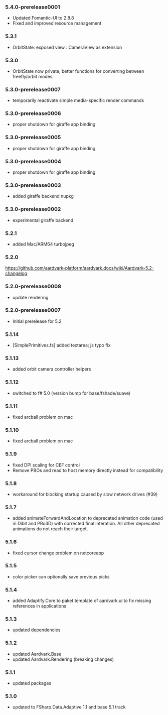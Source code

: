 ### 5.4.0-prerelease0001
- Updated Fomantic-UI to 2.8.8
- Fixed and improved resource management

### 5.3.1
- OrbitState: exposed view : CameraView as extension

### 5.3.0
- OrbitState now private, better functions for converting between freefly/orbit modes.

### 5.3.0-prerelease0007
- temporarily reactivate simple media-specific render commands

### 5.3.0-prerelease0006 
- proper shutdown for giraffe app binding 

### 5.3.0-prerelease0005
- proper shutdown for giraffe app binding 

### 5.3.0-prerelease0004
- proper shutdown for giraffe app binding 

### 5.3.0-prerelease0003
- added giraffe backend nupkg 

### 5.3.0-prerelease0002
- experimental giraffe backend

### 5.2.1
- added Mac/ARM64 turbojpeg

### 5.2.0
https://github.com/aardvark-platform/aardvark.docs/wiki/Aardvark-5.2-changelog

### 5.2.0-prerelease0008
- update rendering

### 5.2.0-prerelease0007
- Initial prerelease for 5.2

### 5.1.14
- [SimplePrimitives.fs] added textarea; js typo fix

### 5.1.13
- added orbit camera controller helpers

### 5.1.12
- switched to f# 5.0 (version bump for base/fshade/suave)

### 5.1.11
- fixed arcball problem on mac

### 5.1.10
- fixed arcball problem on mac

### 5.1.9
- fixed DPI scaling for CEF control
- Remove PBOs and read to host memory directly instead for compatibility

### 5.1.8
- workaround for blocking startup caused by slow network drives (#39)

### 5.1.7
- added animateForwardAndLocation to deprecated animation code (used in Dibit and PRo3D) with corrected final interation. All other deprecated animations do not reach their target.

### 5.1.6
- fixed cursor change problem on netcoreapp

### 5.1.5
- color picker can optionally save previous picks

### 5.1.4
- added Adaptify.Core to paket.template of aardvark.ui to fix missing references in applications

### 5.1.3
- updated dependencies

### 5.1.2
- updated Aardvark.Base
- updated Aardvark.Rendering (breaking changes)

### 5.1.1
- updated packages

### 5.1.0
- updated to FSharp.Data.Adaptive 1.1 and base 5.1 track